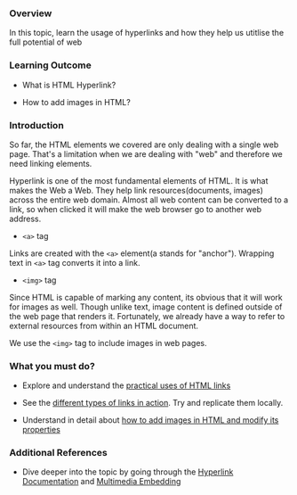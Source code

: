 ### Overview
In this topic, learn the usage of hyperlinks and how they help us utitlise the full potential of web

### Learning Outcome

- What is HTML Hyperlink?

- How to add images in HTML?

### Introduction


So far, the HTML elements we covered are only dealing with a single web page. That's a limitation when we are dealing with "web" and therefore we need linking elements.

Hyperlink is one of the most fundamental elements of HTML. It is what makes the Web a Web. They help link resources(documents, images) across the entire web domain. Almost all web content can be converted to a link, so when clicked it will make the web browser go to another web address.

- `<a>` tag

Links are created with the `<a>` element(a stands for "anchor"). Wrapping text in `<a>` tag converts it into a link.



- `<img>` tag

Since HTML is capable of marking any content, its obvious that it will work for images as well. Though unlike text, image content is defined outside of the web page that renders it. 
Fortunately, we already have a way to refer to external resources from within an HTML document.

We use the `<img>` tag to include images in web pages.

### What you must do?

- Explore and understand the [practical uses of HTML links](https://openclassrooms.com/en/courses/2479876-build-your-website-with-html5-and-css3/2490386-creating-links)


<!-- - Understand in detail about [HTML Links & Images](https://internetingishard.com/html-and-css/links-and-images/)(Skip "MORE HTML ATTRIBUTES" subheadings and the ones following it)  -->

- See the [different types of links in action](https://www.rapidtables.com/web/html/html-link.html#image). Try and replicate them locally.

- Understand in detail about [how to add images in HTML and modify its properties](https://www.w3schools.com/html/html_images.asp)

### Additional References

- Dive deeper into the topic by going through the [Hyperlink Documentation](https://developer.mozilla.org/en-US/docs/Learn/HTML/Introduction_to_HTML/Creating_hyperlinks) and [Multimedia Embedding](https://developer.mozilla.org/en-US/docs/Learn/HTML/Multimedia_and_embedding)

